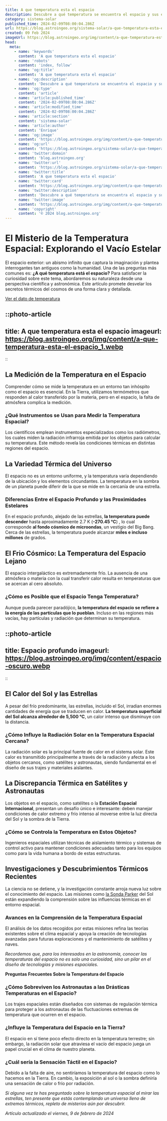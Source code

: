```yaml
---
title: A que temperatura esta el espacio
description: Descubre a qué temperatura se encuentra el espacio y sus efectos. Información precisa y detallada para tu curiosidad científica.
category: sistema-solar
published_time: 2024-02-09T08:00:04.286Z
url: https://blog.astroingeo.org/sistema-solar/a-que-temperatura-esta-el-espacio
created: 09 Feb 2024
imageUrl: https://blog.astroingeo.org/img/content/a-que-temperatura-esta-el-espacio_1.webp
head:
  meta:
    - name: 'keywords'
      content: 'A que temperatura esta el espacio'
    - name: 'robots'
      content: 'index, follow'
    - name: 'og:title'
      content: 'A que temperatura esta el espacio'
    - name: 'og:description'
      content: 'Descubre a qué temperatura se encuentra el espacio y sus efectos. Información precisa y detallada para tu curiosidad científica.'
    - name: 'og:type'
      content: 'article'
    - name: 'article:published_time'
      content: '2024-02-09T08:00:04.286Z'
    - name: 'article:modified_time'
      content: '2024-02-09T08:00:04.286Z'
    - name: 'article:section'
      content: 'sistema-solar'
    - name: 'article:author'
      content: 'Enrique'
    - name: 'og:image'
      content: 'https://blog.astroingeo.org/img/content/a-que-temperatura-esta-el-espacio_1.webp'
    - name: 'og:url'
      content: 'https://blog.astroingeo.org/sistema-solar/a-que-temperatura-esta-el-espacio'
    - name: 'twitter:domain'
      content: 'blog.astroingeo.org'
    - name: 'twitter:url'
      content: 'https://blog.astroingeo.org/sistema-solar/a-que-temperatura-esta-el-espacio'
    - name: 'twitter:title'
      content: 'A que temperatura esta el espacio'
    - name: 'twitter:card'
      content: 'https://blog.astroingeo.org/img/content/a-que-temperatura-esta-el-espacio_1.webp'
    - name: 'twitter:description'
      content: 'Descubre a qué temperatura se encuentra el espacio y sus efectos. Información precisa y detallada para tu curiosidad científica.'
    - name: 'twitter:image'
      content: 'https://blog.astroingeo.org/img/content/a-que-temperatura-esta-el-espacio_1.webp'
    - name: 'copyright'
      content: '© 2024 blog.astroingeo.org'
---
```

# El Misterio de la Temperatura Espacial: Explorando el Vacío Estelar

El espacio exterior: un abismo infinito que captura la imaginación y plantea interrogantes tan antiguos como la humanidad. Una de las preguntas más comunes es: **¿A qué temperatura está el espacio?** Para satisfacer la curiosidad sobre este tema, abordaremos su naturaleza desde una perspectiva científica y astronómica. Este artículo promete desvelar los secretos térmicos del cosmos de una forma clara y detallada.

[Ver el dato de temperatura](#la-variedad-térmica-del-universo)

::photo-article
---
title: A que temperatura esta el espacio
imageurl: https://blog.astroingeo.org/img/content/a-que-temperatura-esta-el-espacio_1.webp
---
::


## La Medición de la Temperatura en el Espacio

Comprender cómo se mide la temperatura en un entorno tan inhóspito como el espacio es esencial. En la Tierra, utilizamos termómetros que responden al calor transferido por la materia, pero en el espacio, la falta de atmósfera complica la medición.

### ¿Qué Instrumentos se Usan para Medir la Temperatura Espacial?
Los científicos emplean instrumentos especializados como los radiómetros, los cuales miden la radiación infrarroja emitida por los objetos para calcular su temperatura. Este método revela las condiciones térmicas en distintas regiones del espacio.

## La Variedad Térmica del Universo

El espacio no es un entorno uniforme, y la temperatura varía dependiendo de la ubicación y los elementos circundantes. La temperatura en la sombra de un planeta puede diferir de la que se mide en la cercanía de una estrella.

### Diferencias Entre el Espacio Profundo y las Proximidades Estelares
En el espacio profundo, alejado de las estrellas, **la temperatura puede descender** hasta aproximadamente 2.7 K (**-270.45 °C**) , lo cual corresponde **al fondo cósmico de microondas**, un vestigio del Big Bang. Cerca de las estrellas, la temperatura puede alcanzar **miles e incluso millones** de grados.

## El Frio Cósmico: La Temperatura del Espacio Lejano

El espacio intergaláctico es extremadamente frío. La ausencia de una atmósfera o materia con la cual transferir calor resulta en temperaturas que se acercan al cero absoluto.

### ¿Cómo es Posible que el Espacio Tenga Temperatura?
Aunque pueda parecer paradójico, **la temperatura del espacio se refiere a la energía de las partículas que lo pueblan**. Incluso en las regiones más vacías, hay partículas y radiación que determinan su temperatura.


::photo-article
---
title: Espacio profundo
imageurl: https://blog.astroingeo.org/img/content/espacio-oscuro.webp
---
::
  
  
## El Calor del Sol y las Estrellas

A pesar del frío predominante, las estrellas, incluido el Sol, irradian enormes cantidades de energía que se traducen en calor. **La temperatura superficial del Sol alcanza alrededor de 5,500 °C**, un calor intenso que disminuye con la distancia.

### ¿Cómo Influye la Radiación Solar en la Temperatura Espacial Cercana?
La radiación solar es la principal fuente de calor en el sistema solar. Este calor es transmitido principalmente a través de la radiación y afecta a los objetos cercanos, como satélites y astronautas, siendo fundamental en el diseño de sus trajes y materiales aislantes.

## La Discrepancia Térmica en Satélites y Astronautas

Los objetos en el espacio, como satélites o la **Estación Espacial Internacional**, presentan un desafío único e interesante: deben manejar condiciones de calor extremo y frío intenso al moverse entre la luz directa del Sol y la sombra de la Tierra.

### ¿Cómo se Controla la Temperatura en Estos Objetos?
Ingenieros espaciales utilizan técnicas de aislamiento térmico y sistemas de control activo para mantener condiciones adecuadas tanto para los equipos como para la vida humana a bordo de estas estructuras.

## Investigaciones y Descubrimientos Térmicos Recientes

La ciencia no se detiene, y la investigación constante arroja nueva luz sobre el conocimiento del espacio. Las misiones como [la Sonda Parker](/nasa/mirando-de-reojo-desde-la-sonda-solar-parker-2024-02-19) del Sol están expandiendo la comprensión sobre las influencias térmicas en el entorno espacial.

### Avances en la Comprensión de la Temperatura Espacial
El análisis de los datos recogidos por estas misiones refina las teorías existentes sobre el clima espacial y apoya la creación de tecnologías avanzadas para futuras exploraciones y el mantenimiento de satélites y naves.

*Recordemos que, para los interesados en la astronomía, conocer las temperaturas del espacio no es solo una curiosidad, sino un pilar en el diseño de tecnologías y misiones espaciales.*

**Preguntas Frecuentes Sobre la Temperatura del Espacio**

### ¿Cómo Sobreviven los Astronautas a las Drásticas Temperaturas en el Espacio?
Los trajes espaciales están diseñados con sistemas de regulación térmica para proteger a los astronautas de las fluctuaciones extremas de temperatura que ocurren en el espacio.

### ¿Influye la Temperatura del Espacio en la Tierra?
El espacio en sí tiene poco efecto directo en la temperatura terrestre; sin embargo, la radiación solar que atraviesa el vacío del espacio juega un papel crucial en el clima de nuestro planeta.

### ¿Cuál sería la Sensación Táctil en el Espacio?
Debido a la falta de aire, no sentiríamos la temperatura del espacio como lo hacemos en la Tierra. En cambio, la exposición al sol o la sombra definiría una sensación de calor o frío por radiación.

*Si alguna vez te has preguntado sobre la temperatura espacial al mirar las estrellas, ten presente que estás contemplando un universo lleno de extremos térmicos, repleto de misterios aún por descubrir.*


_Artículo actualizado el viernes, 9 de febrero de 2024_